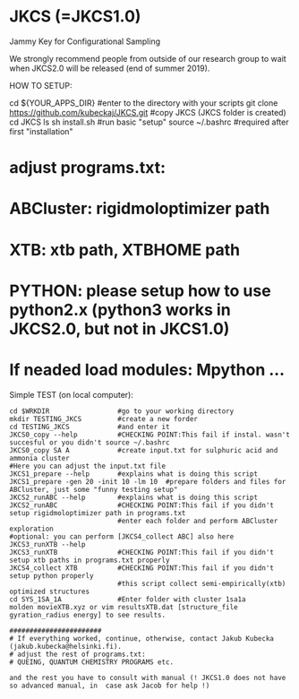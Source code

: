 # JKCS (=JKCS1.0)
Jammy Key for Configurational Sampling

  We strongly recommend people from outside of our research group to wait when JKCS2.0 will be released (end of summer 2019).
  
  HOW TO SETUP:

   cd ${YOUR_APPS_DIR}                              #enter to the directory with your scripts
   git clone https://github.com/kubeckaj/JKCS.git   #copy JKCS (JKCS folder is created)
   cd JKCS
   ls
   sh install.sh                                    #run basic "setup"
   source ~/.bashrc                                 #required after first "installation"
   
   # adjust programs.txt:
   # ABCluster: rigidmoloptimizer path
   # XTB: xtb path, XTBHOME path
   # PYTHON: please setup how to use python2.x (python3 works in JKCS2.0, but not in JKCS1.0)
   # If neaded load modules: Mpython ...
   
   Simple TEST (on local computer):
   
    cd $WRKDIR                 #go to your working directory
    mkdir TESTING_JKCS         #create a new forder 
    cd TESTING_JKCS            #and enter it
    JKCS0_copy --help          #CHECKING POINT:This fail if instal. wasn't succesful or you didn't source ~/.bashrc  
    JKCS0_copy SA A            #create input.txt for sulphuric acid and ammonia cluster
    #Here you can adjust the input.txt file
    JKCS1_prepare --help       #explains what is doing this script
    JKCS1_prepare -gen 20 -init 10 -lm 10  #prepare folders and files for ABCluster, just some "funny testing setup"
    JKCS2_runABC --help        #explains what is doing this script
    JKCS2_runABC               #CHECKING POINT:This fail if you didn't setup rigidmoloptimizer path in programs.txt
                               #enter each folder and perform ABCluster exploration
    #optional: you can perform [JKCS4_collect ABC] also here
    JKCS3_runXTB --help        
    JKCS3_runXTB               #CHECKING POINT:This fail if you didn't setup xtb paths in programs.txt properly
    JKCS4_collect XTB          #CHECKING POINT:This fail if you didn't setup python properly
                               #this script collect semi-empirically(xtb) optimized structures
    cd SYS_1SA_1A              #Enter folder with cluster 1sa1a
    molden movieXTB.xyz or vim resultsXTB.dat [structure_file gyration_radius energy] to see results.
     
    #######################
    # If everything worked, continue, otherwise, contact Jakub Kubecka (jakub.kubecka@helsinki.fi).
    # adjust the rest of programs.txt:
    # QUEING, QUANTUM CHEMISTRY PROGRAMS etc.
    
    and the rest you have to consult with manual (! JKCS1.0 does not have so advanced manual, in  case ask Jacob for help !)
    
    
   
 

